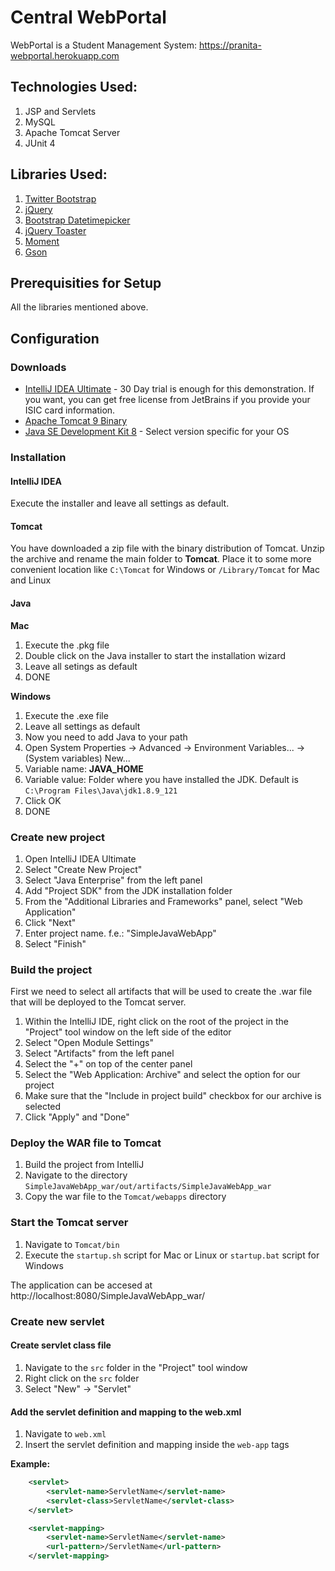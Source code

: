 # Central WebPortal
WebPortal is a Student Management System: https://pranita-webportal.herokuapp.com


Technologies Used:
--
1. JSP and Servlets<br/>
2. MySQL<br/>
3. Apache Tomcat Server<br/>
4. JUnit 4<br/>


Libraries Used:
--
1. [Twitter Bootstrap](http://getbootstrap.com/)<br/>
2. [jQuery](https://jquery.com/)<br/>
3. [Bootstrap Datetimepicker](https://eonasdan.github.io/bootstrap-datetimepicker/)<br/>
4. [jQuery Toaster](https://plugins.jquery.com/toaster/)<br/>
5. [Moment](http://momentjs.com/)<br/>
6. [Gson](https://github.com/google/gson)<br/>

Prerequisities for Setup
--
All the libraries mentioned above.

## Configuration

### Downloads
* [IntelliJ IDEA Ultimate](https://www.jetbrains.com/idea/download) - 30 Day trial is enough for this demonstration. If you want, you can get free license from JetBrains if you provide your ISIC card information.
* [Apache Tomcat 9 Binary](http://tux.rainside.sk/apache/tomcat/tomcat-9/v9.0.0.M19/bin/apache-tomcat-9.0.0.M19.zip)
* [Java SE Development Kit 8](http://www.oracle.com/technetwork/java/javase/downloads/jdk8-downloads-2133151.html) - Select version specific for your OS

### Installation

#### IntelliJ IDEA

Execute the installer and leave all settings as default. 

#### Tomcat

You have downloaded a zip file with the binary distribution of Tomcat. Unzip the archive and rename the main folder to **Tomcat**. Place it to some more convenient location like `C:\Tomcat` for Windows or `/Library/Tomcat` for Mac and Linux

#### Java

**Mac**
1. Execute the .pkg file
2. Double click on the Java installer to start the installation wizard
3. Leave all setings as default
4. DONE

**Windows**
1. Execute the .exe file 
2. Leave all settings as default
3. Now you need to add Java to your path
4. Open System Properties -> Advanced -> Environment Variables... -> (System variables) New...
5. Variable name: **JAVA_HOME**
6. Variable value: Folder where you have installed the JDK. Default is `C:\Program Files\Java\jdk1.8.9_121`
7. Click OK
8. DONE


### Create new project

1. Open IntelliJ IDEA Ultimate
2. Select "Create New Project"
3. Select "Java Enterprise" from the left panel
4. Add "Project SDK" from the JDK installation folder
5. From the "Additional Libraries and Frameworks" panel, select "Web Application"
6. Click "Next"
7. Enter project name. f.e.: "SimpleJavaWebApp"
8. Select "Finish"

### Build the project
First we need to select all artifacts that will be used to create the .war file that will be deployed to the Tomcat server.

1. Within the IntelliJ IDE, right click on the root of the project in the "Project" tool window on the left side of the editor
2. Select "Open Module Settings"
3. Select "Artifacts" from the left panel
4. Select the "+" on top of the center panel
5. Select the "Web Application: Archive" and select the option for our project
6. Make sure that the "Include in project build" checkbox for our archive is selected
7. Click "Apply" and "Done"

### Deploy the WAR file to Tomcat
1. Build the project from IntelliJ
2. Navigate to the directory `SimpleJavaWebApp_war/out/artifacts/SimpleJavaWebApp_war`
3. Copy the war file to the `Tomcat/webapps` directory

### Start the Tomcat server
1. Navigate to `Tomcat/bin`
2. Execute the `startup.sh` script for Mac or Linux or `startup.bat` script for Windows

The application can be accesed at http://localhost:8080/SimpleJavaWebApp_war/

### Create new servlet

#### Create servlet class file
1. Navigate to the `src` folder in the "Project" tool window
2. Right click on the `src` folder 
3. Select "New" -> "Servlet"

#### Add the servlet definition and mapping to the web.xml
1. Navigate to `web.xml`
2. Insert the servlet definition and mapping inside the `web-app` tags

**Example:**
```xml
    <servlet>
        <servlet-name>ServletName</servlet-name>
        <servlet-class>ServletName</servlet-class>
    </servlet>

    <servlet-mapping>
        <servlet-name>ServletName</servlet-name>
        <url-pattern>/ServletName</url-pattern>
    </servlet-mapping>
```

